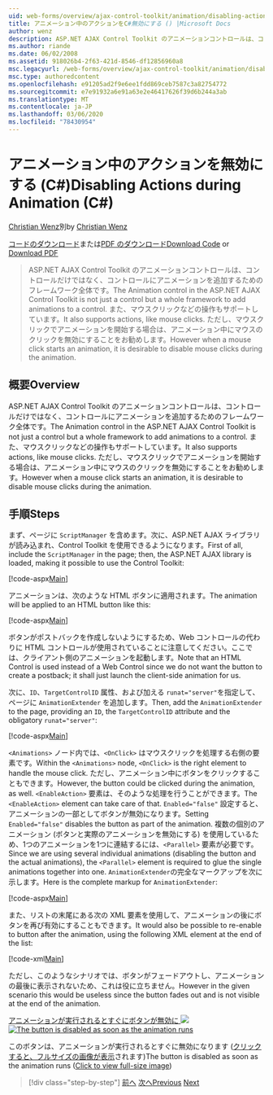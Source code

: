 ```yaml
---
uid: web-forms/overview/ajax-control-toolkit/animation/disabling-actions-during-animation-cs
title: アニメーション中のアクションをC#無効にする () |Microsoft Docs
author: wenz
description: ASP.NET AJAX Control Toolkit のアニメーションコントロールは、コントロールだけではなく、コントロールにアニメーションを追加するためのフレームワーク全体です。 また、操作もサポートしています...
ms.author: riande
ms.date: 06/02/2008
ms.assetid: 918026b4-2f63-421d-8546-df12856960a8
msc.legacyurl: /web-forms/overview/ajax-control-toolkit/animation/disabling-actions-during-animation-cs
msc.type: authoredcontent
ms.openlocfilehash: e91205ad2f9e6ee1fdd869ceb7587c3a82754772
ms.sourcegitcommit: e7e91932a6e91a63e2e46417626f39d6b244a3ab
ms.translationtype: MT
ms.contentlocale: ja-JP
ms.lasthandoff: 03/06/2020
ms.locfileid: "78430954"
---
```

# <a name="disabling-actions-during-animation-c"></a><span data-ttu-id="e65b6-104">アニメーション中のアクションを無効にする (C#)</span><span class="sxs-lookup"><span data-stu-id="e65b6-104">Disabling Actions during Animation (C#)</span></span>

<span data-ttu-id="e65b6-105">[Christian Wenz](https://github.com/wenz)別</span><span class="sxs-lookup"><span data-stu-id="e65b6-105">by [Christian Wenz](https://github.com/wenz)</span></span>

<span data-ttu-id="e65b6-106">[コードのダウンロード](https://download.microsoft.com/download/f/9/a/f9a26acd-8df4-4484-8a18-199e4598f411/Animation7.cs.zip)または[PDF のダウンロード](https://download.microsoft.com/download/6/7/1/6718d452-ff89-4d3f-a90e-c74ec2d636a3/animation7CS.pdf)</span><span class="sxs-lookup"><span data-stu-id="e65b6-106">[Download Code](https://download.microsoft.com/download/f/9/a/f9a26acd-8df4-4484-8a18-199e4598f411/Animation7.cs.zip) or [Download PDF](https://download.microsoft.com/download/6/7/1/6718d452-ff89-4d3f-a90e-c74ec2d636a3/animation7CS.pdf)</span></span>

> <span data-ttu-id="e65b6-107">ASP.NET AJAX Control Toolkit のアニメーションコントロールは、コントロールだけではなく、コントロールにアニメーションを追加するためのフレームワーク全体です。</span><span class="sxs-lookup"><span data-stu-id="e65b6-107">The Animation control in the ASP.NET AJAX Control Toolkit is not just a control but a whole framework to add animations to a control.</span></span> <span data-ttu-id="e65b6-108">また、マウスクリックなどの操作もサポートしています。</span><span class="sxs-lookup"><span data-stu-id="e65b6-108">It also supports actions, like mouse clicks.</span></span> <span data-ttu-id="e65b6-109">ただし、マウスクリックでアニメーションを開始する場合は、アニメーション中にマウスのクリックを無効にすることをお勧めします。</span><span class="sxs-lookup"><span data-stu-id="e65b6-109">However when a mouse click starts an animation, it is desirable to disable mouse clicks during the animation.</span></span>

## <a name="overview"></a><span data-ttu-id="e65b6-110">概要</span><span class="sxs-lookup"><span data-stu-id="e65b6-110">Overview</span></span>

<span data-ttu-id="e65b6-111">ASP.NET AJAX Control Toolkit のアニメーションコントロールは、コントロールだけではなく、コントロールにアニメーションを追加するためのフレームワーク全体です。</span><span class="sxs-lookup"><span data-stu-id="e65b6-111">The Animation control in the ASP.NET AJAX Control Toolkit is not just a control but a whole framework to add animations to a control.</span></span> <span data-ttu-id="e65b6-112">また、マウスクリックなどの操作もサポートしています。</span><span class="sxs-lookup"><span data-stu-id="e65b6-112">It also supports actions, like mouse clicks.</span></span> <span data-ttu-id="e65b6-113">ただし、マウスクリックでアニメーションを開始する場合は、アニメーション中にマウスのクリックを無効にすることをお勧めします。</span><span class="sxs-lookup"><span data-stu-id="e65b6-113">However when a mouse click starts an animation, it is desirable to disable mouse clicks during the animation.</span></span>

## <a name="steps"></a><span data-ttu-id="e65b6-114">手順</span><span class="sxs-lookup"><span data-stu-id="e65b6-114">Steps</span></span>

<span data-ttu-id="e65b6-115">まず、ページに `ScriptManager` を含めます。次に、ASP.NET AJAX ライブラリが読み込まれ、Control Toolkit を使用できるようになります。</span><span class="sxs-lookup"><span data-stu-id="e65b6-115">First of all, include the `ScriptManager` in the page; then, the ASP.NET AJAX library is loaded, making it possible to use the Control Toolkit:</span></span>

[!code-aspx[Main](disabling-actions-during-animation-cs/samples/sample1.aspx)]

<span data-ttu-id="e65b6-116">アニメーションは、次のような HTML ボタンに適用されます。</span><span class="sxs-lookup"><span data-stu-id="e65b6-116">The animation will be applied to an HTML button like this:</span></span>

[!code-aspx[Main](disabling-actions-during-animation-cs/samples/sample2.aspx)]

<span data-ttu-id="e65b6-117">ボタンがポストバックを作成しないようにするため、Web コントロールの代わりに HTML コントロールが使用されていることに注意してください。ここでは、クライアント側のアニメーションを起動します。</span><span class="sxs-lookup"><span data-stu-id="e65b6-117">Note that an HTML Control is used instead of a Web Control since we do not want the button to create a postback; it shall just launch the client-side animation for us.</span></span>

<span data-ttu-id="e65b6-118">次に、`ID`、`TargetControlID` 属性、および加える `runat="server"`を指定して、ページに `AnimationExtender` を追加します。</span><span class="sxs-lookup"><span data-stu-id="e65b6-118">Then, add the `AnimationExtender` to the page, providing an `ID`, the `TargetControlID` attribute and the obligatory `runat="server"`:</span></span>

[!code-aspx[Main](disabling-actions-during-animation-cs/samples/sample3.aspx)]

<span data-ttu-id="e65b6-119">`<Animations>` ノード内では、`<OnClick>` はマウスクリックを処理する右側の要素です。</span><span class="sxs-lookup"><span data-stu-id="e65b6-119">Within the `<Animations>` node, `<OnClick>` is the right element to handle the mouse click.</span></span> <span data-ttu-id="e65b6-120">ただし、アニメーション中にボタンをクリックすることもできます。</span><span class="sxs-lookup"><span data-stu-id="e65b6-120">However, the button could be clicked during the animation, as well.</span></span> <span data-ttu-id="e65b6-121">`<EnableAction>` 要素は、そのような処理を行うことができます。</span><span class="sxs-lookup"><span data-stu-id="e65b6-121">The `<EnableAction>` element can take care of that.</span></span> <span data-ttu-id="e65b6-122">`Enabled="false"` 設定すると、アニメーションの一部としてボタンが無効になります。</span><span class="sxs-lookup"><span data-stu-id="e65b6-122">Setting `Enabled="false"` disables the button as part of the animation.</span></span> <span data-ttu-id="e65b6-123">複数の個別のアニメーション (ボタンと実際のアニメーションを無効にする) を使用しているため、1つのアニメーションを1つに連結するには、`<Parallel>` 要素が必要です。</span><span class="sxs-lookup"><span data-stu-id="e65b6-123">Since we are using several individual animations (disabling the button and the actual animations), the `<Parallel>` element is required to glue the single animations together into one.</span></span> <span data-ttu-id="e65b6-124">`AnimationExtender`の完全なマークアップを次に示します。</span><span class="sxs-lookup"><span data-stu-id="e65b6-124">Here is the complete markup for `AnimationExtender`:</span></span>

[!code-aspx[Main](disabling-actions-during-animation-cs/samples/sample4.aspx)]

<span data-ttu-id="e65b6-125">また、リストの末尾にある次の XML 要素を使用して、アニメーションの後にボタンを再び有効にすることもできます。</span><span class="sxs-lookup"><span data-stu-id="e65b6-125">It would also be possible to re-enable to button after the animation, using the following XML element at the end of the list:</span></span>

[!code-xml[Main](disabling-actions-during-animation-cs/samples/sample5.xml)]

<span data-ttu-id="e65b6-126">ただし、このようなシナリオでは、ボタンがフェードアウトし、アニメーションの最後に表示されないため、これは役に立ちません。</span><span class="sxs-lookup"><span data-stu-id="e65b6-126">However in the given scenario this would be useless since the button fades out and is not visible at the end of the animation.</span></span>

<span data-ttu-id="e65b6-127">[アニメーションが実行されるとすぐにボタンが無効に ![](disabling-actions-during-animation-cs/_static/image2.png)](disabling-actions-during-animation-cs/_static/image1.png)</span><span class="sxs-lookup"><span data-stu-id="e65b6-127">[![The button is disabled as soon as the animation runs](disabling-actions-during-animation-cs/_static/image2.png)](disabling-actions-during-animation-cs/_static/image1.png)</span></span>

<span data-ttu-id="e65b6-128">このボタンは、アニメーションが実行されるとすぐに無効になります ([クリックすると、フルサイズの画像が表示](disabling-actions-during-animation-cs/_static/image3.png)されます)</span><span class="sxs-lookup"><span data-stu-id="e65b6-128">The button is disabled as soon as the animation runs ([Click to view full-size image](disabling-actions-during-animation-cs/_static/image3.png))</span></span>

> [!div class="step-by-step"]
> <span data-ttu-id="e65b6-129">[前へ](animating-in-response-to-user-interaction-cs.md)
> [次へ](triggering-an-animation-in-another-control-cs.md)</span><span class="sxs-lookup"><span data-stu-id="e65b6-129">[Previous](animating-in-response-to-user-interaction-cs.md)
[Next](triggering-an-animation-in-another-control-cs.md)</span></span>
